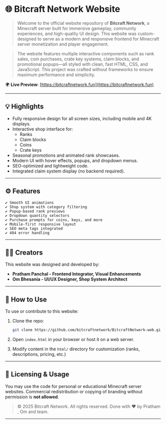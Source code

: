 # 🌐 Bitcraft Network Website

> Welcome to the official website repository of **Bitcraft Network**, a Minecraft server built for immersive gameplay, community experiences, and high-quality UI design. This website was custom-designed to serve as a modern and responsive frontend for Minecraft server monetization and player engagement.

> The website features multiple interactive components such as rank sales, coin purchases, crate key systems, claim blocks, and promotional popups—all styled with clean, fast HTML, CSS, and JavaScript. This project was crafted without frameworks to ensure maximum performance and simplicity.

🌍 **Live Preview**: [https://bitcraftnetwork.fun](https://bitcraftnetwork.fun)

---

## 💡 Highlights

- Fully responsive design for all screen sizes, including mobile and 4K displays.
- Interactive shop interface for:
  - Ranks
  - Claim blocks
  - Coins
  - Crate keys
- Seasonal promotions and animated rank showcases.
- Modern UI with hover effects, popups, and dropdown menus.
- SEO-optimized and lightweight code.
- Integrated claim system display (no backend required).

---

## ⚙️ Features

```
✔️ Smooth UI animations  
✔️ Shop system with category filtering  
✔️ Popup-based rank previews  
✔️ Dropdown quantity selectors  
✔️ Purchase prompts for coins, keys, and more  
✔️ Mobile-first responsive layout  
✔️ SEO meta tags integrated  
✔️ 404 error handling  
```

---

## 🧑‍💻 Creators

This website was designed and developed by:

- **Pratham Panchal - Frontend Integrator, Visual Enhancements**  
- **Om Bhesania - UI/UX Designer, Shop System Architect**

---

## 🚀 How to Use

To use or contribute to this website:

1. Clone the repo:
   ```bash
   git clone https://github.com/bitcraftnetwork/BitcraftNetwork-web.git
   ```

2. Open `index.html` in your browser or host it on a web server.

3. Modify content in the `html/` directory for customization (ranks, descriptions, pricing, etc.)

---

## 📝 Licensing & Usage

You may use the code for personal or educational Minecraft server websites. Commercial redistribution or copying of branding without permission is **not allowed**.

> © 2025 Bitcraft Network. All rights reserved.
Done with ♥️ by Pratham , Om and team.
---
